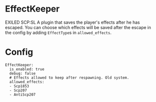 # EffectKeeper
EXILED SCP:SL A plugin that saves the player's effects after he has escaped.
You can choose which effects will be saved after the escape in the config by adding `EffectType`s in `allowed_effects`.
# Config
```
EffectKeeper:
  is_enabled: true
  debug: false
  # Effects allowed to keep after respawning. Old system.
  allowed_effects:
  - Scp1853
  - Scp207
  - AntiScp207
```
